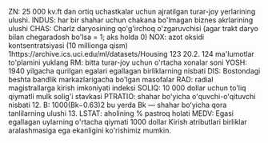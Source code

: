 ZN: 25 000 kv.ft dan ortiq uchastkalar uchun ajratilgan turar-joy yerlarining ulushi.
INDUS: har bir shahar uchun chakana bo'lmagan biznes akrlarining ulushi
CHAS: Charlz daryosining qo'g'irchoq o'zgaruvchisi (agar trakt daryo bilan chegaradosh bo'lsa = 1; aks holda 0)
NOX: azot oksidi kontsentratsiyasi (10 millionga qism)
1https://archive.ics.uci.edu/ml/datasets/Housing
123
20.2. 124 ma'lumotlar to'plamini yuklang
RM: bitta turar-joy uchun o'rtacha xonalar soni
YOSH: 1940 yilgacha qurilgan egalari egallagan birliklarning nisbati
DIS: Bostondagi beshta bandlik markazlarigacha bo'lgan masofalar
RAD: radial magistrallarga kirish imkoniyati indeksi
SOLIQ: 10 000 dollar uchun to'liq qiymatli mulk solig'i stavkasi
PTRATIO: shahar boʻyicha oʻquvchi-oʻqituvchi nisbati 12. B: 1000(Bk−0.63)2 bu yerda Bk — shahar boʻyicha qora tanlilarning ulushi 13. LSTAT: aholining % pastroq holati
MEDV: Egasi egallagan uylarning o'rtacha qiymati 1000 dollar
Kirish atributlari birliklar aralashmasiga ega ekanligini ko'rishimiz mumkin.
